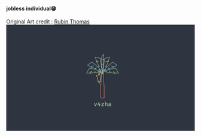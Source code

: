 #### **jobless individual😁**

Original Art credit : [ Rubin Thomas](https://dribbble.com/shots/3593216-Vazha-Banana-Tree)
![v4zha](/assets/v4zha_0.png)

